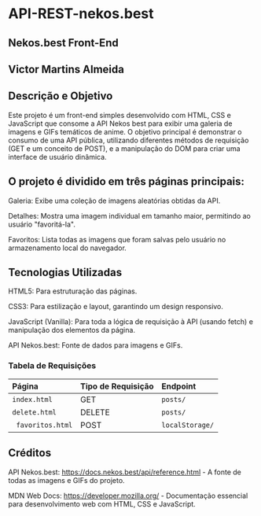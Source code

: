 # API-REST-nekos.best

## Nekos.best Front-End

## Victor Martins Almeida 

## Descrição e Objetivo
Este projeto é um front-end simples desenvolvido com HTML, CSS e JavaScript que consome a API Nekos
best para exibir uma galeria de imagens e GIFs temáticos de anime. O objetivo principal é
demonstrar o consumo de uma API pública, utilizando diferentes métodos de requisição (GET e um
conceito de POST), e a manipulação do DOM para criar uma interface de usuário dinâmica.

## O projeto é dividido em três páginas principais:

Galeria: Exibe uma coleção de imagens aleatórias obtidas da API.

Detalhes: Mostra uma imagem individual em tamanho maior, permitindo ao usuário "favoritá-la".

Favoritos: Lista todas as imagens que foram salvas pelo usuário no armazenamento local do navegador.

## Tecnologias Utilizadas
HTML5: Para estruturação das páginas.

CSS3: Para estilização e layout, garantindo um design responsivo.

JavaScript (Vanilla): Para toda a lógica de requisição à API (usando fetch) e manipulação dos
elementos da página.

API Nekos.best: Fonte de dados para imagens e GIFs.

### Tabela de Requisições

| **Página** | **Tipo de Requisição** | **Endpoint** |
| :--- | :--- | :--- |
| `index.html` | GET | `posts/` |
| `delete.html` | DELETE | `posts/` |
| ` favoritos.html` | POST | `localStorage/`| 

## Créditos
API Nekos.best: https://docs.nekos.best/api/reference.html - A fonte de todas as imagens e GIFs do projeto.

MDN Web Docs: https://developer.mozilla.org/ - Documentação essencial para desenvolvimento web com HTML, CSS e JavaScript.
